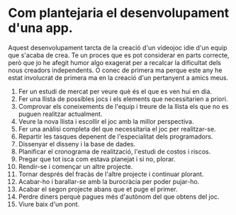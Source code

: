 # Com plantejaria el desenvolupament d'una app.

Aquest desenvolupament tarcta de la creació d'un videojoc idie d'un equip que s'acaba de crea. Te un proces que es pot considerar en parts correcte, però que jo he afegit humor algo exagerat per a recalcar la dificultat dels nous creadors independents. O conec de primera ma perque este any he estat involucrat de primera ma en la creació d'un pertanyent a amics meus.

1. Fer un estudi de mercat per veure què és el que es ven hui en dia.
2. Fer una llista de possibles jocs i els elements que necessitarien a priori.
3. Comprovar els coneixements de l'equip i treure de la llista els que no es puguen realitzar actualment.
4. Veure la nova llista i escollir el joc amb la millor perspectiva.
5. Fer una anàlisi completa del que necessitaria el joc per realitzar-se.
6. Repartir les tasques depenent de l'especialitat dels programadors.
7. Dissenyar el disseny i la base de dades.
8. Planificar el cronograma de realització, l'estudi de costos i riscos.
9. Pregar que tot isca com estava planejat i si no, plorar.
10. Rendir-se i començar un altre projecte.
11. Tornar després del fracàs de l'altre projecte i continuar plorant.
12. Acabar-ho i barallar-se amb la burocràcia per poder pujar-ho.
13. Acabar el segon projecte abans que et puge el primer.
14. Perdre diners perquè pagues més d'autònom del que obtens del joc.
15. Viure baix d'un pont.
